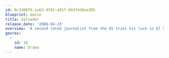 ```yaml
---
id: 8c330076-1a63-4f82-a91f-6b3f4d6ee305
blueprint: movie
title: Salvador
release_date: '1986-04-23'
overview: 'A second rated journalist from the US tries his luck in El Salvador during the military dictatorship in the 1980s.'
genres:
  -
    id: 18
    name: Drama
---
```

